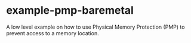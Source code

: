 # example-pmp-baremetal
A low level example on how to use Physical Memory Protection (PMP) to prevent access to a memory location. 
